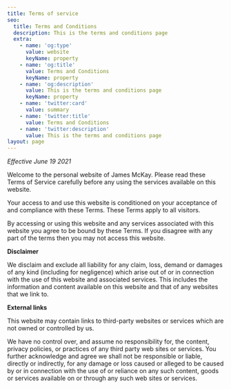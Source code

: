 ```yaml
---
title: Terms of service
seo:
  title: Terms and Conditions
  description: This is the terms and conditions page
  extra:
    - name: 'og:type'
      value: website
      keyName: property
    - name: 'og:title'
      value: Terms and Conditions
      keyName: property
    - name: 'og:description'
      value: This is the terms and conditions page
      keyName: property
    - name: 'twitter:card'
      value: summary
    - name: 'twitter:title'
      value: Terms and Conditions
    - name: 'twitter:description'
      value: This is the terms and conditions page
layout: page
---
```

*Effective June 19 2021*

Welcome to the personal website of James McKay. Please read these Terms of Service carefully before any using the services available on this website.

Your access to and use this website is conditioned on your acceptance of and compliance with these Terms. These Terms apply to all visitors.

By accessing or using this website and any services associated with this website you agree to be bound by these Terms. If you disagree with any part of the terms then you may not access this website.

**Disclaimer**

We disclaim and exclude all liability for any claim, loss, demand or damages of any kind (including for negligence) which arise out of or in connection with the use of this website and associated services. This includes the information and content available on this website and that of any websites that we link to.

**External links**

This website may contain links to third-party websites or services which are not owned or controlled by us.

We have no control over, and assume no responsibility for, the content, privacy policies, or practices of any third party web sites or services. You further acknowledge and agree we shall not be responsible or liable, directly or indirectly, for any damage or loss caused or alleged to be caused by or in connection with the use of or reliance on any such content, goods or services available on or through any such web sites or services.


